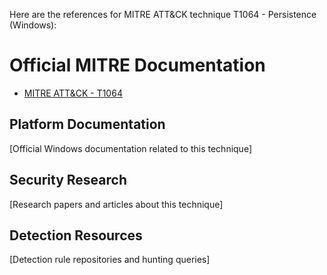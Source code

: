 Here are the references for MITRE ATT&CK technique T1064 - Persistence (Windows):

# Official MITRE Documentation
- [MITRE ATT&CK - T1064](https://attack.mitre.org/techniques/T1064/)

## Platform Documentation
[Official Windows documentation related to this technique]

## Security Research
[Research papers and articles about this technique]

## Detection Resources
[Detection rule repositories and hunting queries]